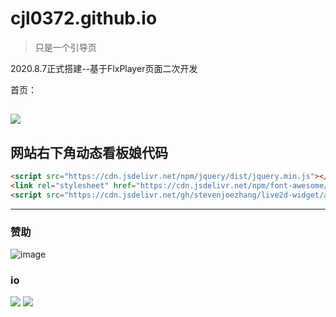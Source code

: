 # cjl0372.github.io

>只是一个引导页

2020.8.7正式搭建--基于FlxPlayer页面二次开发

首页：

[![](https://cdn.jsdelivr.net/gh/cjl0372/cdn@master/cjl0372.github.io.png)](https://cjl0372.github.io/)
----
## 网站右下角动态看板娘代码
```html
<script src="https://cdn.jsdelivr.net/npm/jquery/dist/jquery.min.js"></script>
<link rel="stylesheet" href="https://cdn.jsdelivr.net/npm/font-awesome/css/font-awesome.min.css"/>
<script src="https://cdn.jsdelivr.net/gh/stevenjoezhang/live2d-widget/autoload.js"></script>
```
----
### 赞助
![image](https://cdn.jsdelivr.net/gh/cjl0372/cdn@master/wxzfb.png)

### io
[![](https://img.shields.io/badge/blog-@champyin-red.svg)](http://cjl0.cn/)
[![](https://data.jsdelivr.com/v1/package/gh/cjl0372/cjl0372.github.io/badge)](https://www.jsdelivr.com/package/gh/cjl0372/cjl0372.github.io)

